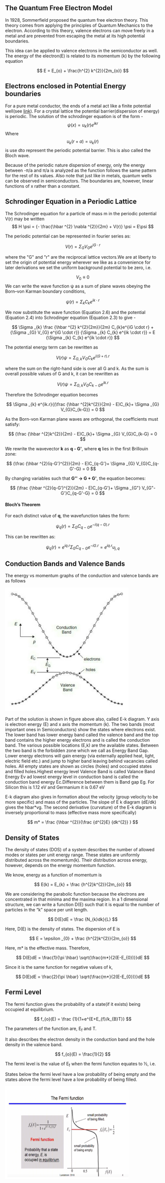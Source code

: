 ## The Quantum Free Electron Model
In 1928, Sommerfield proposed the quantum free electron theory. This theory comes from applying the principles of Quantum Mechanics to the electron. According to this theory, valence electrons can move freely in a metal and are prevented from escaping the metal at its high potential boundaries.

This idea can be applied to valence electrons in the semiconductor as well. The energy of the electron(E) is related to its momentum (k) by the following equation

$$
E = E_{o} + \frac{h^{2} k^{2}}{2m_{o}}
$$

## Electrons enclosed in Potential Energy boundaries
For a pure metal conductor, the ends of a metal act like a finite potential well(see <a href="https://virtual-labs.github.io/exp-swe-solutions-iiith/">link</a>). For a crystal lattice the potential barrier(dispersion of energy) is periodic. The solution of the schrodinger equation is of the form -
$$
\psi (x) = u_{k}(r) e^{ikr}
$$
Where $$u_{k}(r+a) = u_{k}(r) $$ 
is use dto represent the periodic potential barrier. This is also called the Bloch wave.

Because of the periodic nature dispersion of energy, only the energy between -&pi;/a and &pi;/a is analyzed as the function follows the same pattern for the rest of its values. Also note that just like in metals, quantum wells can be observed in semiconductors. The boundaries are, however, linear functions of x rather than a constant.

## Schrodinger Equation in a Periodic Lattice

The Schrodinger equation for a particle of mass m in the periodic potential V(r) may be written
$$
H \psi = {- \frac{\hbar ^{2} \nabla ^{2}}{2m} + V(r)} \psi = E\psi
$$

The periodic potential can be represented in fourier series as:

$$
V(r) = \Sigma _{G} V_{G} e^{iG \cdot r}
$$

where the "G" and "r" are the reciprocal lattice vectors.We are at liberty to set the origin of potential energy wherever we like as a convenience for later derivations we set the uniform background potential to be zero, i.e.

$$
V_{0} \equiv 0
$$
We can write the wave function ψ as a sum of plane waves obeying the Born–von Karman boundary conditions,

$$
\psi (r) = \Sigma _{k} C_{k} e^{ik \cdot r}
$$

We now substitute the wave function (Equation 2.6) and the potential (Equation 2.4) into Schrodinger equation (Equation 2.3) to give - 

$$
\Sigma _{k} \frac {\hbar ^{2} k^{2}{2m}}{2m} C_{k}e^{iG \cdot r} + {\Sigma _{G} V_{G} e^{iG \cdot r}} {\Sigma _{k} C_{k} e^{ik \cdot r}} = E {\Sigma _{k} C_{k} e^{ik \cdot r}}
$$

The potential energy term can be rewritten as

$$
V(r)\psi = \Sigma _{G,k} V_{G} C_{k} e^{i(G+r).r}
$$

where the sum on the right-hand side is over all G and k. As the sum is overall possible values of G and k, it can be rewritten as

$$
V(r)\psi = \Sigma _{G,k} V_{G} C_{k-G} e^{ik.r}
$$

Therefore the Schrodinger equation becomes

$$
\Sigma _{k} e^{ik.r}{(\frac {\hbar ^{2}k^{2}}{2m} - E)C_{k}+ \Sigma _{G} V_{G}C_{k-G}} = 0
$$

As the Born-von Karman plane waves are orthogonal, the coefficients must satisfy:

$$
(\frac {\hbar ^{2}k^{2}}{2m} - E)C_{k}+ \Sigma _{G} V_{G}C_{k-G} = 0
$$

We rewrite the wavevector <b>k</b> as <b>q - G'</b>, where <b>q</b> lies in the first Brillouin zone:

$$
(\frac {\hbar ^{2}(q-G')^{2}}{2m} - E)C_{q-G'}+ \Sigma _{G} V_{G}C_{q-G'-G} = 0
$$

By changing variables such that <b>G'' → G + G'</b>, the equation becomes:

$$
(\frac {\hbar ^{2}(q-G')^{2}}{2m} - E)C_{q-G'}+ \Sigma _{G"} V_{G"-G'}C_{q-G'-G} = 0
$$

#### Bloch’s Theorem
For each distinct value of <b>q</b>, the wavefunction takes the form:

$$
\psi _{q}(r) = \Sigma _{G} C_{q-G} e^{-i(q-G).r}
$$

This can be rewritten as:

$$
\psi _{q}(r) = e^{iq.r} \Sigma _{G} C_{q-G} e^{-iG.r} = e^{iq.r}u_{j,q}
$$

## Conduction Bands and Valence Bands
The energy vs momentum graphs of the conduction and valence bands are as follows

<img src="images/energy_momentum.png" style="width:400px;height:400px;" label="E-k Diagram">

Part of the solution is shown in figure above also, called E-k diagram. Y axis is electron energy (E) and x axis the momentum (k). The two bands (most important ones in Semiconductors) show the states where electrons exist. The lower band has lower energy band called the valence band and the top band contains the higher energy electrons and is called the conduction band. The various possible locations (E,k) are the available states. Between the two band is the forbidden zone which we call as Energy Band Gap. Lower energy electrons will gain energy (via externally applied heat, light, electric field etc.) and jump to higher band leaving behind vacancies called holes. All empty states are shown as circles (holes) and occupied states and filled holes.Highest energy level Valence Band is called Valance Band Energy Ev ad lowest energy level in conduction band is called the conduction band energy Ec.Difference between them is Band gap Eg. For Silicon this is 1.12 eV and 
Germanium it is 0.67 eV<br>

E-k diagram also gives in formation about the velocity (group velocity to be more specific) and mass of the particles. The slope of E
k diagram (dE/dk) gives the hbar*vg. The second derivative (curvature) of the E-k diagram is inversely proportional to mass 
(effective mass more specifically) 

$$
m* = \frac {\hbar ^{2}}{\frac {d^{2}E} {dk^{2}} }
$$


## Density of States
The density of states (DOS) of a system describes the number of allowed modes or states per unit energy range. These states are uniformly distributed across the momentum(k). Their distribution across energy, however, depends on the energy momentum function.

We know, energy as a function of momentum is

$$
E(k) = E_{k} + \frac {h^{2}k^{2}}{2m_{o}}
$$

We are considering the parabolic function because the electrons are concentrated in that minima and the maxima region. In a 1 dimensional structure, we can write a function D(E) such that it is equal to the number of particles in the “k” space per unit length.

$$
D(E)dE = \frac {N_{k}dk}{L}
$$

Here, D(E) is the density of states. The dispersion of E is

$$
E = \epsilon _{0} + \frac {h^{2}k^{2}}{2m_{o}}
$$

Here, m* is the effective mass. Therefore,

$$
D(E)dE = \frac{1}{\pi \hbar} \sqrt{\frac{m*}{2(E-E_{0})}}dE
$$

Since it is the same function for negative values of k, 

$$
D(E)dE = \frac{2}{\pi \hbar} \sqrt{\frac{m*}{2(E-E_{0})}}dE
$$

## Fermi Level
The fermi function gives the probability of a state(if it exists) being occupied at equilibrium.

$$
f_{o}(E) = \frac {1}{1+e^{E+E_{f}/k_{B}T}}
$$

The parameters of the function are, E<sub>f</sub> and T.

It also describes the electron density in the conduction band and the hole density in the valence band.

$$
f_{o}(E) = \frac{1}{2}
$$

The fermi level is the value of E<sub>f</sub> when the fermi function equates to ½, i.e.

States below the fermi level have a low probability of being empty and the states above the fermi level have a low probability of being filled.

<img src="images/fermi_plot.png" style="width:400px;height:300px;">
